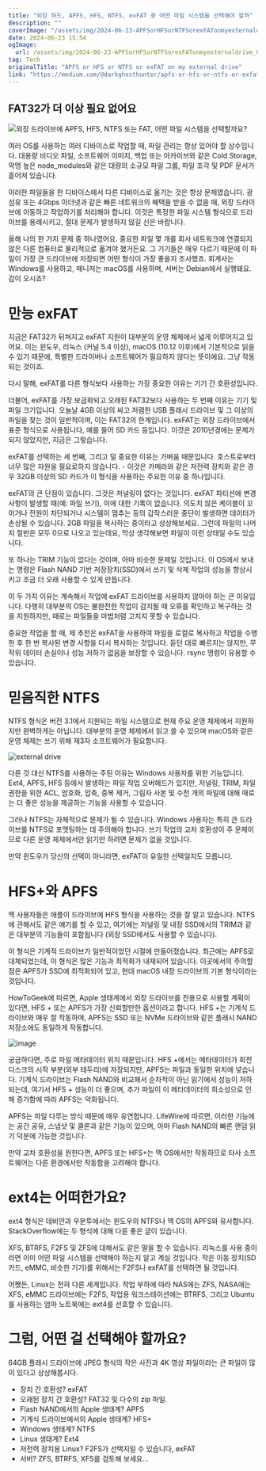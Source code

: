 ```yaml
---
title: "외장 하드, APFS, HFS, NTFS, exFAT 중 어떤 파일 시스템을 선택해야 할까"
description: ""
coverImage: "/assets/img/2024-06-23-APFSorHFSorNTFSorexFATonmyexternaldrive_0.png"
date: 2024-06-23 15:54
ogImage: 
  url: /assets/img/2024-06-23-APFSorHFSorNTFSorexFATonmyexternaldrive_0.png
tag: Tech
originalTitle: "APFS or HFS or NTFS or exFAT on my external drive"
link: "https://medium.com/@darkghosthunter/apfs-or-hfs-or-ntfs-or-exfat-on-my-external-drive-595d98d30e3c"
---
```



## FAT32가 더 이상 필요 없어요

![외장 드라이브에 APFS, HFS, NTFS 또는 FAT, 어떤 파일 시스템을 선택할까요?](/assets/img/2024-06-23-APFSorHFSorNTFSorexFATonmyexternaldrive_0.png)

여러 OS를 사용하는 여러 디바이스로 작업할 때, 파일 관리는 항상 있어야 할 상수입니다. 대용량 비디오 파일, 소프트웨어 이미지, 백업 또는 아카이브와 같은 Cold Storage, 악명 높은 node_modules와 같은 대량의 소규모 파일 그룹, 파일 조각 및 PDF 문서가 흩어져 있습니다.

이러한 파일들을 한 디바이스에서 다른 디바이스로 옮기는 것은 항상 문제였습니다. 광섬유 또는 4Gbps 이더넷과 같은 빠른 네트워크의 혜택을 받을 수 없을 때, 외장 드라이브에 이동하고 작업하기를 처리해야 합니다. 이것은 특정한 파일 시스템 형식으로 드라이브를 용례시키고, 절대 문제가 발생하지 않길 신은 바랍니다.

<div class="content-ad"></div>

올해 나의 한 가지 문제 중 하나였어요. 중요한 파일 몇 개를 회사 네트워크에 연결되지 않은 다른 컴퓨터로 물리적으로 옮겨야 했거든요. 그 기기들은 매우 다르기 때문에 이 파일이 가장 큰 드라이브에 저장되면 어떤 형식이 가장 좋을지 조사했죠. 회계사는 Windows를 사용하고, 매니저는 macOS를 사용하며, 서버는 Debian에서 실행돼요. 감이 오시죠?

# 만능 exFAT

지금은 FAT32가 뒤쳐지고 exFAT 지원이 대부분의 운영 체제에서 넓게 이루어지고 있어요. 이는 윈도우, 리눅스 (커널 5.4 이상), macOS (10.12 이후)에서 기본적으로 읽을 수 있기 때문에, 특별한 드라이버나 소프트웨어가 필요하지 않다는 뜻이에요. 그냥 작동되는 것이죠.

<div class="content-ad"></div>

다시 말해, exFAT를 다른 형식보다 사용하는 가장 중요한 이유는 기기 간 호환성입니다.

더불어, exFAT를 가장 보급화되고 오래된 FAT32보다 사용하는 두 번째 이유는 기기 및 파일 크기입니다. 오늘날 4GB 이상의 싸고 저렴한 USB 플래시 드라이브 및 그 이상의 파일을 찾는 것이 일반적이며, 이는 FAT32의 한계입니다. exFAT는 외장 드라이브에서 표준 형식으로 사용됩니다, 예를 들어 SD 카드 등입니다. 이것은 2010년경에는 문제가 되지 않았지만, 지금은 그렇습니다.

exFAT를 선택하는 세 번째, 그리고 덜 중요한 이유는 가벼움 때문입니다. 호스트로부터 너무 많은 자원을 필요로하지 않습니다. - 이것은 카메라와 같은 저전력 장치와 같은 경우 32GB 이상의 SD 카드가 이 형식을 사용하는 주요한 이유 중 하나입니다.

exFAT의 큰 단점이 있습니다. 그것은 저널링이 없다는 것입니다. exFAT 파티션에 변경 사항이 발생할 때(예: 파일 쓰기), 이에 대한 기록이 없습니다. 의도치 않은 케이블이 꼬이거나 전원이 차단되거나 시스템이 멈추는 등의 갑작스러운 중단이 발생하면 데이터가 손상될 수 있습니다. 2GB 파일을 복사하는 중이라고 상상해보세요. 그런데 파일의 나머지 절반은 모두 0으로 나오고 있는데요, 막상 생각해보면 파일이 이런 상태일 수도 있습니다.

<div class="content-ad"></div>

또 하나는 TRIM 기능이 없다는 것이며, 아마 비슷한 문제일 것입니다. 이 OS에서 보내는 명령은 Flash NAND 기반 저장장치(SSD)에서 쓰기 및 삭제 작업의 성능을 향상시키고 조금 더 오래 사용할 수 있게 만듭니다.

이 두 가지 이유는 계속해서 작업에 exFAT 드라이브를 사용하지 않아야 하는 큰 이유입니다. 다행히 대부분의 OS는 불완전한 작업이 감지될 때 오류를 확인하고 복구하는 것을 지원하지만, 때로는 파일들을 마법처럼 고치지 못할 수 있습니다.

중요한 작업을 할 때, 제 추천은 exFAT을 사용하여 파일을 로컬로 복사하고 작업을 수행한 후 한 번 복사된 변경 사항을 다시 복사하는 것입니다. 듣던 대로 빠르지는 않지만, 무작위 데이터 손실이나 성능 저하가 없음을 보장할 수 있습니다. rsync 명령이 유용할 수 있습니다.

# 믿음직한 NTFS

<div class="content-ad"></div>

NTFS 형식은 버전 3.1에서 지원되는 파일 시스템으로 현재 주요 운영 체제에서 지원하지만 완벽하게는 아닙니다. 대부분의 운영 체제에서 읽고 쓸 수 있으며 macOS와 같은 운영 체제는 쓰기 위해 제3자 소프트웨어가 필요합니다.

![external drive](/assets/img/2024-06-23-APFSorHFSorNTFSorexFATonmyexternaldrive_2.png)

다른 것 대신 NTFS를 사용하는 주된 이유는 Windows 사용자를 위한 기능입니다. Ext4, APFS, HFS 등에서 발생하는 파일 작업 오버헤드가 있지만, 저널링, TRIM, 파일 권한을 위한 ACL, 암호화, 압축, 중복 제거, 그림자 사본 및 수천 개의 파일에 대해 때로는 더 좋은 성능을 제공하는 기능을 사용할 수 있습니다.

그러나 NTFS는 자체적으로 문제가 될 수 있습니다. Windows 사용자는 특히 큰 드라이브를 NTFS로 포맷팅하는 데 주의해야 합니다. 쓰기 작업의 교차 호환성이 주 문제이므로 다른 운영 체제에서만 읽기만 하려면 문제가 없을 것입니다.

<div class="content-ad"></div>

만약 윈도우가 당신의 선택이 아니라면, exFAT이 유일한 선택일지도 모릅니다.

# HFS+와 APFS

맥 사용자들은 애플이 드라이브에 HFS 형식을 사용하는 것을 잘 알고 있습니다. NTFS에 관해서도 같은 얘기를 할 수 있고, 여기에는 저널링 및 내장 SSD에서의 TRIM과 같은 대부분의 기능들이 포함됩니다 (외장 SSD에서도 사용할 수 있습니다).

이 형식은 기계적 드라이브가 일반적이었던 시절에 만들어졌습니다. 최근에는 APFS로 대체되었는데, 이 형식은 많은 기능과 최적화가 내재되어 있습니다. 이곳에서의 주의할 점은 APFS가 SSD에 최적화되어 있고, 현대 macOS 내장 드라이브의 기본 형식이라는 것입니다.

<div class="content-ad"></div>

HowToGeek에 따르면, Apple 생태계에서 외장 드라이브를 전용으로 사용할 계획이 있다면, HFS + 또는 APFS가 가장 신뢰할만한 옵션이라고 합니다. HFS +는 기계식 드라이브와 매우 잘 작동하며, APFS는 SSD 또는 NVMe 드라이브와 같은 플래시 NAND 저장소에도 동일하게 작동합니다.

![image](/assets/img/2024-06-23-APFSorHFSorNTFSorexFATonmyexternaldrive_3.png)

궁금하다면, 주로 파일 메타데이터 위치 때문입니다. HFS +에서는 메타데이터가 회전 디스크의 시작 부분(외부 테두리)에 저장되지만, APFS는 파일과 동일한 위치에 넣습니다. 기계식 드라이브는 Flash NAND와 비교해서 순차적이 아닌 읽기에서 성능이 저하되는데, 여기서 HFS + 성능이 더 좋으며, 추가 파일이 이 메타데이터의 희소성으로 인해 증가함에 따라 APFS는 악화됩니다.

APFS는 파일 다루는 방식 때문에 매우 유연합니다. LifeWire에 따르면, 이러한 기능에는 공간 공유, 스냅샷 및 클론과 같은 기능이 있으며, 아마 Flash NAND의 빠른 랜덤 읽기 덕분에 가능한 것입니다.

<div class="content-ad"></div>

만약 교차 호환성을 원한다면, APFS 또는 HFS+는 맥 OS에서만 작동하므로 타사 소프트웨어는 다른 환경에서만 작동함을 고려해야 합니다.

# ext4는 어떠한가요?

ext4 형식은 데비안과 우분투에서는 윈도우의 NTFS나 맥 OS의 APFS와 유사합니다. StackOverflow에는 두 형식에 대해 다룬 좋은 글이 있습니다.

XFS, BTRFS, F2FS 및 ZFS에 대해서도 같은 말을 할 수 있습니다. 리눅스를 사용 중이라면 이미 어떤 파일 시스템을 선택해야 하는지 알고 계실 것입니다. 작은 이동 장치(SD 카드, eMMC, 비슷한 기기)를 위해서는 F2FS나 exFAT를 선택하면 될 것입니다.

<div class="content-ad"></div>

어쨌든, Linux는 전혀 다른 세계입니다. 작업 부하에 따라 NAS에는 ZFS, NASA에는 XFS, eMMC 드라이브에는 F2FS, 작업용 워크스테이션에는 BTRFS, 그리고 Ubuntu를 사용하는 엄마 노트북에는 ext4를 선호할 수 있습니다.

# 그럼, 어떤 걸 선택해야 할까요?

64GB 플래시 드라이브에 JPEG 형식의 작은 사진과 4K 영상 파일이라는 큰 파일이 많이 있다고 상상해봅시다.

- 장치 간 호환성? exFAT
- 오래된 장치 간 호환성? FAT32 및 다수의 zip 파일.
- Flash NAND에서의 Apple 생태계? APFS
- 기계식 드라이브에서의 Apple 생태계? HFS+
- Windows 생태계? NTFS
- Linux 생태계? Ext4
- 저전력 장치용 Linux? F2FS가 선택지일 수 있습니다, exFAT
- 서버? ZFS, BTRFS, XFS를 검토해 보세요...